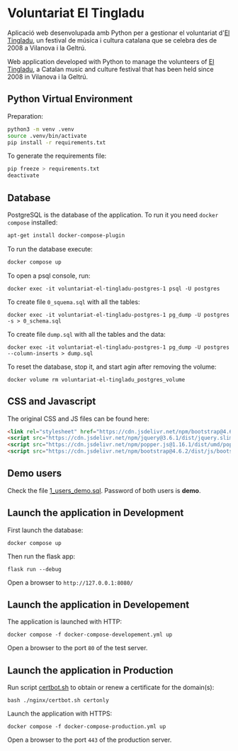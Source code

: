 # Voluntariat El Tingladu

Aplicació web desenvolupada amb Python per a gestionar el voluntariat d'[El Tingladu](https://www.eltingladu.cat/), un festival de música i cultura catalana que se celebra des de 2008 a Vilanova i la Geltrú.

Web application developed with Python to manage the volunteers of [El Tingladu](https://www.eltingladu.cat/), a Catalan music and culture festival that has been held since 2008 in Vilanova i la Geltrú.

## Python Virtual Environment

Preparation:

```bash
python3 -m venv .venv
source .venv/bin/activate
pip install -r requirements.txt
```

To generate the requirements file:

```bash
pip freeze > requirements.txt
deactivate
```

## Database

PostgreSQL is the database of the application. To run it you need `docker compose` installed:

```bash
apt-get install docker-compose-plugin
```

To run the database execute:

```bash
docker compose up
```

To open a psql console, run:

```
docker exec -it voluntariat-el-tingladu-postgres-1 psql -U postgres
```

To create file `0_squema.sql` with all the tables:

```
docker exec -it voluntariat-el-tingladu-postgres-1 pg_dump -U postgres -s > 0_schema.sql
```

To create file `dump.sql` with all the tables and the data:
```
docker exec -it voluntariat-el-tingladu-postgres-1 pg_dump -U postgres --column-inserts > dump.sql
```

To reset the database, stop it, and start agin after removing the volume:

```
docker volume rm voluntariat-el-tingladu_postgres_volume

```

## CSS and Javascript

The original CSS and JS files can be found here:

```html
<link rel="stylesheet" href="https://cdn.jsdelivr.net/npm/bootstrap@4.6.2/dist/css/bootstrap.min.css">
<script src="https://cdn.jsdelivr.net/npm/jquery@3.6.1/dist/jquery.slim.min.js"></script>
<script src="https://cdn.jsdelivr.net/npm/popper.js@1.16.1/dist/umd/popper.min.js"></script>
<script src="https://cdn.jsdelivr.net/npm/bootstrap@4.6.2/dist/js/bootstrap.bundle.min.js"></script>
```

## Demo users

Check the file [1_users_demo.sql](./postgres/1_users_demo.sql). Password of both users is **demo**.

## Launch the application in Development

First launch the database:

```
docker compose up
```

Then run the flask app:

```
flask run --debug
```

Open a browser to `http://127.0.0.1:8080/`

## Launch the application in Developement

The application is launched with HTTP:

```
docker compose -f docker-compose-developement.yml up
```

Open a browser to the port `80` of the test server.


## Launch the application in Production

Run script [certbot.sh](./nginx/certbot.sh) to obtain or renew a certificate for the domain(s):

```
bash ./nginx/certbot.sh certonly
```

Launch the application with HTTPS:

```
docker compose -f docker-compose-production.yml up
```

Open a browser to the port `443` of the production server.
